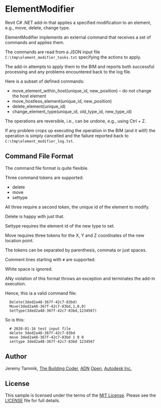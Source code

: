 # ElementModifier

Revit C# .NET add-in that applies a specified modification to an element, e.g., move, delete, change type.

ElementModifier implements an external command that receives a set of commands and applies them.

The commands are read from a JSON input file `C:\tmp\element_modifier_tasks.txt` specifying the actions to apply.

The add-in attempts to apply them to the BIM and reports both successful processing and any problems encountered back to the log file.

Here is a subset of defined commands:

- move_element_within_host(unique_id, new_position) &ndash; do not change the host element
- move_hostless_element(unique_id, new_position)
- delete_element(unique_id)
- change_element_type(unique_id, old_type_id, new_type_id)

The operations are reversible, i.e., can be undone, e.g., using Ctrl + Z.

If any problem crops up executing the operation in the BIM (and it will!) the operation is simply cancelled and the failure reported back to `C:\tmp\element_modifier_log.txt`.


## Command File Format

The command file format is quite flexible.

Three command tokens are supported:

- delete
- move
- settype

All three require a second token, the unique id of the element to modify.

Delete is happy with just that.

Settype requires the element id of the new type to set.

Move requires three tokens for the X, Y and Z coordinates of the new location point.

The tokens can be separated by parenthesis, commata or just spaces.

Comment lines starting with `#` are supported.

White space is ignored.

ANy violation of this format throws an exception and terminates the add-in execution.

Hence, this ia a valid command file:

```
  Delete(3ded2a48-367f-42c7-83bd)
  Move(3ded2a48-367f-42c7-83bd,1,0,0)
  SetType(3ded2a48-367f-42c7-83bd,1234567)
```

So is this:

```
  # 2020-01-16 test input file
  delete 3ded2a48-367f-42c7-83bd
  move 3ded2a48-367f-42c7-83bd 1 0 0
  settype 3ded2a48-367f-42c7-83bd 1234567
```

## Author

Jeremy Tammik, [The Building Coder](http://thebuildingcoder.typepad.com), [ADN](http://www.autodesk.com/adn) [Open](http://www.autodesk.com/adnopen), [Autodesk Inc.](http://www.autodesk.com)


## License

This sample is licensed under the terms of the [MIT License](http://opensource.org/licenses/MIT).
Please see the [LICENSE](LICENSE) file for full details.

